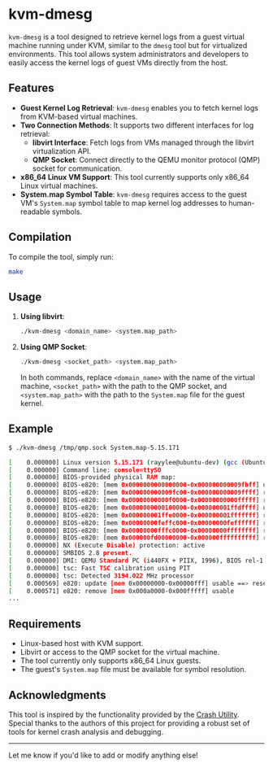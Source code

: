 # kvm-dmesg

`kvm-dmesg` is a tool designed to retrieve kernel logs from a guest virtual machine running under KVM, similar to the `dmesg` tool but for virtualized environments. This tool allows system administrators and developers to easily access the kernel logs of guest VMs directly from the host.

## Features

- **Guest Kernel Log Retrieval**: `kvm-dmesg` enables you to fetch kernel logs from KVM-based virtual machines.
- **Two Connection Methods**: It supports two different interfaces for log retrieval:
  - **libvirt Interface**: Fetch logs from VMs managed through the libvirt virtualization API.
  - **QMP Socket**: Connect directly to the QEMU monitor protocol (QMP) socket for communication.
- **x86_64 Linux VM Support**: This tool currently supports only x86_64 Linux virtual machines.
- **System.map Symbol Table**: `kvm-dmesg` requires access to the guest VM's `System.map` symbol table to map kernel log addresses to human-readable symbols.

## Compilation

To compile the tool, simply run:

```bash
make
```

## Usage

1. **Using libvirt**:
   ```bash
   ./kvm-dmesg <domain_name> <system.map_path>
   ```

2. **Using QMP Socket**:
   ```bash
   ./kvm-dmesg <socket_path> <system.map_path>
   ```

   In both commands, replace `<domain_name>` with the name of the virtual machine, `<socket_path>` with the path to the QMP socket, and `<system.map_path>` with the path to the `System.map` file for the guest kernel.

## Example

```bash
$ ./kvm-dmesg /tmp/qmp.sock System.map-5.15.171

[    0.000000] Linux version 5.15.171 (rayylee@ubuntu-dev) (gcc (Ubuntu 13.2.0-23ubuntu4) 13.2.0, GNU ld (GNU Binutils for Ubuntu) 2.42) #1 SMP Tue Nov 12 14:44:05 UTC 2024
[    0.000000] Command line: console=ttyS0
[    0.000000] BIOS-provided physical RAM map:
[    0.000000] BIOS-e820: [mem 0x0000000000000000-0x000000000009fbff] usable
[    0.000000] BIOS-e820: [mem 0x000000000009fc00-0x000000000009ffff] reserved
[    0.000000] BIOS-e820: [mem 0x00000000000f0000-0x00000000000fffff] reserved
[    0.000000] BIOS-e820: [mem 0x0000000000100000-0x000000001ffdffff] usable
[    0.000000] BIOS-e820: [mem 0x000000001ffe0000-0x000000001fffffff] reserved
[    0.000000] BIOS-e820: [mem 0x00000000feffc000-0x00000000feffffff] reserved
[    0.000000] BIOS-e820: [mem 0x00000000fffc0000-0x00000000ffffffff] reserved
[    0.000000] BIOS-e820: [mem 0x000000fd00000000-0x000000ffffffffff] reserved
[    0.000000] NX (Execute Disable) protection: active
[    0.000000] SMBIOS 2.8 present.
[    0.000000] DMI: QEMU Standard PC (i440FX + PIIX, 1996), BIOS rel-1.16.3-0-ga6ed6b701f0a-prebuilt.qemu.org 04/01/2014
[    0.000000] tsc: Fast TSC calibration using PIT
[    0.000000] tsc: Detected 3194.022 MHz processor
[    0.000569] e820: update [mem 0x00000000-0x00000fff] usable ==> reserved
[    0.000571] e820: remove [mem 0x000a0000-0x000fffff] usable
...
```

## Requirements

- Linux-based host with KVM support.
- Libvirt or access to the QMP socket for the virtual machine.
- The tool currently only supports x86_64 Linux guests.
- The guest's `System.map` file must be available for symbol resolution.

## Acknowledgments

This tool is inspired by the functionality provided by the [Crash Utility](https://github.com/crash-utility/crash). Special thanks to the authors of this project for providing a robust set of tools for kernel crash analysis and debugging.

---

Let me know if you'd like to add or modify anything else!
